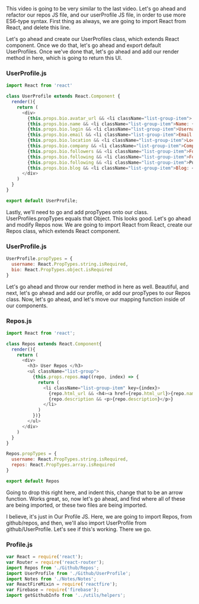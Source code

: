 This video is going to be very similar to the last video. Let's go ahead and refactor our repos JS file, and our userProfile JS file, in order to use more ES6-type syntax. First thing as always, we are going to import React from React, and delete this line.

Let's go ahead and create our UserProfiles class, which extends React component. Once we do that, let's go ahead and export default UserProfiles. Once we've done that, let's go ahead and add our render method in here, which is going to return this UI.

### UserProfile.js
```javascript
import React from 'react'

class UserProfile extends React.Component {
  render(){
    return (
      <div>
        {this.props.bio.avatar_url && <li className="list-group-item"> <img src={this.props.bio.avatar_url} className="img-rounded img-responsive"/></li>}
        {this.props.bio.name && <li className="list-group-item">Name: {this.props.bio.name}</li>}
        {this.props.bio.login && <li className="list-group-item">Username: {this.props.bio.login}</li>}
        {this.props.bio.email && <li className="list-group-item">Email: {this.props.bio.email}</li>}
        {this.props.bio.location && <li className="list-group-item">Location: {this.props.bio.location}</li>}
        {this.props.bio.company && <li className="list-group-item">Company: {this.props.bio.company}</li>}
        {this.props.bio.followers && <li className="list-group-item">Followers: {this.props.bio.followers}</li>}
        {this.props.bio.following && <li className="list-group-item">Following: {this.props.bio.following}</li>}
        {this.props.bio.following && <li className="list-group-item">Public Repos: {this.props.bio.public_repos}</li>}
        {this.props.bio.blog && <li className="list-group-item">Blog: <a href={this.props.bio.blog}> {this.props.bio.blog}</a></li>}
      </div>
    )
  }
}

export default UserProfile;
```

Lastly, we'll need to go and add propTypes onto our class. UserProfiles.propTypes equals that Object. This looks good. Let's go ahead and modify Repos now. We are going to import React from React, create our Repos class, which extends React component.

### UserProfile.js
```javascript
UserProfile.propTypes = {
  username: React.PropTypes.string.isRequired,
  bio: React.PropTypes.object.isRequired
}
```

Let's go ahead and throw our render method in here as well. Beautiful, and next, let's go ahead and add our profile, or add our propTypes to our Repos class. Now, let's go ahead, and let's move our mapping function inside of our components.

### Repos.js
```javascript
import React from 'react';

class Repos extends React.Component{
  render(){
    return (
      <div>
        <h3> User Repos </h3>
        <ul className="list-group">
          {this.props.repos.map((repo, index) => {
            return (
              <li className="list-group-item" key={index}>
                {repo.html_url && <h4><a href={repo.html_url}>{repo.name}</a></h4>}
                {repo.description && <p>{repo.description}</p>}
              </li>
            )
          })}
        </ul>
      </div>
    )
  }
}

Repos.propTypes = {
  username: React.PropTypes.string.isRequired,
  repos: React.PropTypes.array.isRequired
}

export default Repos
```

Going to drop this right here, and indent this, change that to be an arrow function. Works great, so, now let's go ahead, and find where all of these are being imported, or these two files are being imported.

I believe, it's just in Our Profile JS. Here, we are going to import Repos, from github/repos, and then, we'll also import UserProfile from github/UserProfile. Let's see if this's working. There we go.

### Profile.js
```javascript
var React = require('react');
var Router = require('react-router');
import Repos from './Github/Repos';
import UserProfile from './Github/UserProfile';
import Notes from './Notes/Notes';
var ReactFireMixin = require('reactfire');
var Firebase = require('firebase');
import getGithubInfo from '../utils/helpers';
```
